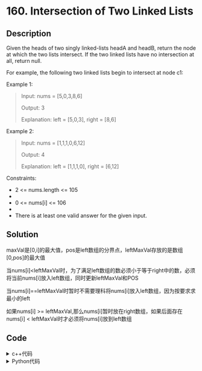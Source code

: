 # 160. Intersection of Two Linked Lists

## Description


Given the heads of two singly linked-lists headA and headB, return the node at which the two lists intersect. If the two linked lists have no intersection at all, return null.

For example, the following two linked lists begin to intersect at node c1:



Example 1:<br>
> Input: nums = [5,0,3,8,6]
> 
> Output: 3
> 
>Explanation: left = [5,0,3], right = [8,6]

Example 2:
> Input: nums = [1,1,1,0,6,12]
> 
> Output: 4
> 
> Explanation: left = [1,1,1,0], right = [6,12]

Constraints:
- 2 <= nums.length <= 105
- 
- 0 <= nums[i] <= 106
- 
- There is at least one valid answer for the given input.


## Solution
maxVal是[0,i]的最大值，pos是left数组的分界点，leftMaxVal存放的是数组[0,pos]的最大值

当nums[i]<leftMaxVal时，为了满足left数组的数必须小于等于right中的数，必须将当前nums[i]放入left数组，同时更新leftMaxVal和POS

当nums[i]==leftMaxVal时暂时不需要理科将nums[i]放入left数组，因为按要求求最小的left

如果nums[i] >= leftMaxVal,那么nums[i]暂时放在right数组，如果后面存在nums[i] < leftMaxVal时才必须将nums[i]放到left数组


## Code

<details>
  <summary>c++代码</summary>
  
```C++

class Solution {
public:
    int partitionDisjoint(vector<int>& nums) {
        //双指针
        int maxVal = nums[0];
        int leftMaxVal = nums[0];
        int pos = 0;
        for(int i = 0; i < nums.size(); i++) {
            maxVal = max(nums[i], maxVal);
            if(nums[i] >= leftMaxVal) 
                continue;
            leftMaxVal = maxVal;
            pos = i;
        }
        return pos+1;
    }
};

```
</details>    
  
<details>
  <summary>Python代码</summary>
  
```Python3

class Solution:
    def partitionDisjoint(self, nums: List[int]) -> int:
        n = len(nums)
        maxVal, leftMaxVal, pos = nums[0], nums[0], 0

        for i in range(0, n):
            maxVal = max(maxVal, nums[i])
            # nums[i] >= leftMaxVal,nums[i]暂时放在right数组
            if leftMaxVal <= nums[i]:
                continue
            # 当nums[i]<leftMaxVal时，为了满足left数组的数必须小于等于right中的数，
            # 必须将当前nums[i]放入left数组，同时更新leftMaxVal和POS
            leftMaxVal = maxVal
            pos = i
        return pos+1

```
</details>    


